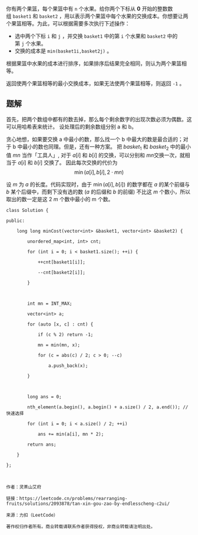 你有两个果篮，每个果篮中有 `n` 个水果。给你两个下标从 **0** 开始的整数数组 `basket1` 和 `basket2` ，用以表示两个果篮中每个水果的交换成本。你想要让两个果篮相等。为此，可以根据需要多次执行下述操作：

- 选中两个下标 `i` 和 `j` ，并交换 `basket1` 中的第 `i` 个水果和 `basket2` 中的第 `j` 个水果。
- 交换的成本是 `min(basket1i,basket2j)` 。

根据果篮中水果的成本进行排序，如果排序后结果完全相同，则认为两个果篮相等。

返回使两个果篮相等的最小交换成本，如果无法使两个果篮相等，则返回 `-1` 。

## 题解
首先，把两个数组中都有的数去掉，那么每个剩余数字的出现次数必须为偶数。这可以用哈希表来统计。
设处理后的剩余数组分别 a 和 b。

贪心地想，如果要交换 a 中最小的数，那么找一个 b 中最大的数是最合适的；对于 b 中最小的数也同理。但是，还有一种方案。
把 $basket_1$ 和 $basket_2$ 中的最小值 $mn$ 当作「工具人」, 对于 $a[i]$ 和 $b[i]$ 的交换，可以分别和 $mn$交换一次，就相当于 $a[i]$ 和 $b[i]$ 交换了。
因此每次交换的代价为
$$\min(a[i],b[i],2\cdot mn)$$

设 $m$ 为 $a$ 的长度。代码实现时，由于 $\min(a[i],b[i])$ 的数字都在 $a$ 的某个前缀与 $b$ 某个后缀中，而剩下没有选的数 $(a$ 的后缀和 $b$ 的前缀) 不比这 $m$ 个数小，所以取出的数一定是这 2 $m$ 个数中最小的 m 个数。

```
class Solution {

public:

    long long minCost(vector<int> &basket1, vector<int> &basket2) {

        unordered_map<int, int> cnt;

        for (int i = 0; i < basket1.size(); ++i) {

            ++cnt[basket1[i]];

            --cnt[basket2[i]];

        }

  

        int mn = INT_MAX;

        vector<int> a;

        for (auto [x, c] : cnt) {

            if (c % 2) return -1;

            mn = min(mn, x);

            for (c = abs(c) / 2; c > 0; --c)

                a.push_back(x);

        }

  

        long ans = 0;

        nth_element(a.begin(), a.begin() + a.size() / 2, a.end()); // 快速选择

        for (int i = 0; i < a.size() / 2; ++i)

            ans += min(a[i], mn * 2);

        return ans;

    }

};

  

作者：灵茶山艾府

链接：https://leetcode.cn/problems/rearranging-fruits/solutions/2093878/tan-xin-gou-zao-by-endlesscheng-c2ui/

来源：力扣（LeetCode）

著作权归作者所有。商业转载请联系作者获得授权，非商业转载请注明出处。
```
